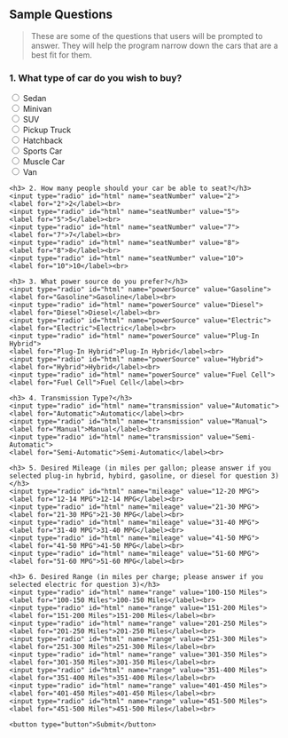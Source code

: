 ## Sample Questions
> These are some of the questions that users will be prompted to answer. They will help the program narrow down the cars that are a best fit for them.


<html>
    <h3> 1. What type of car do you wish to buy? </h3>
    <input type="radio" id="html" name="carType" value="Sedan">
    <label for="Sedan">Sedan</label><br>
    <input type="radio" id="html" name="carType" value="Minivan">
    <label for="Minivan">Minivan</label><br>
    <input type="radio" id="html" name="carType" value="SUV">
    <label for="SUV">SUV</label><br>
    <input type="radio" id="html" name="carType" value="Pickup Truck">
    <label for="Pickup Truck">Pickup Truck</label><br>
    <input type="radio" id="html" name="carType" value="Hatchback">
    <label for="Hatchback">Hatchback</label><br>
    <input type="radio" id="html" name="carType" value="Sports Car">
    <label for="Sports Car">Sports Car</label><br>
    <input type="radio" id="html" name="carType" value="Muscle Car">
    <label for="Muscle Car">Muscle Car</label><br>
    <input type="radio" id="html" name="carType" value="Van">
    <label for="Van">Van</label><br>

    <h3> 2. How many people should your car be able to seat?</h3>
    <input type="radio" id="html" name="seatNumber" value="2">
    <label for="2">2</label><br>
    <input type="radio" id="html" name="seatNumber" value="5">
    <label for="5">5</label><br>
    <input type="radio" id="html" name="seatNumber" value="7">
    <label for="7">7</label><br>
    <input type="radio" id="html" name="seatNumber" value="8">
    <label for="8">8</label><br>
    <input type="radio" id="html" name="seatNumber" value="10">
    <label for="10">10</label><br>

    <h3> 3. What power source do you prefer?</h3>
    <input type="radio" id="html" name="powerSource" value="Gasoline">
    <label for="Gasoline">Gasoline</label><br>
    <input type="radio" id="html" name="powerSource" value="Diesel">
    <label for="Diesel">Diesel</label><br>
    <input type="radio" id="html" name="powerSource" value="Electric">
    <label for="Electric">Electric</label><br>
    <input type="radio" id="html" name="powerSource" value="Plug-In Hybrid">
    <label for="Plug-In Hybrid">Plug-In Hybrid</label><br>
    <input type="radio" id="html" name="powerSource" value="Hybrid">
    <label for="Hybrid">Hybrid</label><br>
    <input type="radio" id="html" name="powerSource" value="Fuel Cell">
    <label for="Fuel Cell">Fuel Cell</label><br>

    <h3> 4. Transmission Type?</h3>
    <input type="radio" id="html" name="transmission" value="Automatic">
    <label for="Automatic">Automatic</label><br>
    <input type="radio" id="html" name="transmission" value="Manual">
    <label for="Manual">Manual</label><br>
    <input type="radio" id="html" name="transmission" value="Semi-Automatic">
    <label for="Semi-Automatic">Semi-Automatic</label><br>

    <h3> 5. Desired Mileage (in miles per gallon; please answer if you selected plug-in hybrid, hybird, gasoline, or diesel for question 3)</h3>
    <input type="radio" id="html" name="mileage" value="12-20 MPG">
    <label for="12-14 MPG">12-14 MPG</label><br>
    <input type="radio" id="html" name="mileage" value="21-30 MPG">
    <label for="21-30 MPG">21-30 MPG</label><br>
    <input type="radio" id="html" name="mileage" value="31-40 MPG">
    <label for="31-40 MPG">31-40 MPG</label><br>
    <input type="radio" id="html" name="mileage" value="41-50 MPG">
    <label for="41-50 MPG">41-50 MPG</label><br>
    <input type="radio" id="html" name="mileage" value="51-60 MPG">
    <label for="51-60 MPG">51-60 MPG</label><br>

    <h3> 6. Desired Range (in miles per charge; please answer if you selected electric for question 3)</h3>
    <input type="radio" id="html" name="range" value="100-150 Miles">
    <label for="100-150 Miles">100-150 Miles</label><br>
    <input type="radio" id="html" name="range" value="151-200 Miles">
    <label for="151-200 Miles">151-200 Miles</label><br>
    <input type="radio" id="html" name="range" value="201-250 Miles">
    <label for="201-250 Miles">201-250 Miles</label><br>
    <input type="radio" id="html" name="range" value="251-300 Miles">
    <label for="251-300 Miles">251-300 Miles</label><br>
    <input type="radio" id="html" name="range" value="301-350 Miles">
    <label for="301-350 Miles">301-350 Miles</label><br>
    <input type="radio" id="html" name="range" value="351-400 Miles">
    <label for="351-400 Miles">351-400 Miles</label><br>
    <input type="radio" id="html" name="range" value="401-450 Miles">
    <label for="401-450 Miles">401-450 Miles</label><br>
    <input type="radio" id="html" name="range" value="451-500 Miles">
    <label for="451-500 Miles">451-500 Miles</label><br>

    <button type="button">Submit</button>
</html>

<style>
     a {
    color: white;
    }
</style>
